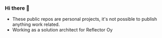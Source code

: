 ### Hi there 👋

-  These public repos are personal projects, it's not possible to publish anything work related.
-  Working as a solution architect for Reflector Oy
